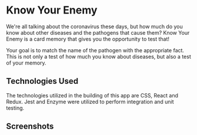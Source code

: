 # Know Your Enemy

We're all talking about the coronavirus these days, but how much do you know about other diseases and the pathogens that cause them? Know Your Enemy is a card memory that gives you the opportunity to test that!

Your goal is to match the name of the pathogen with the appropriate fact. This is not only a test of how much you know about diseases, but also a test of your memory.


## Technologies Used
The technologies utilized in the building of this app are CSS, React and Redux. Jest and Enzyme were utilized to perform integration and unit testing.

## Screenshots
